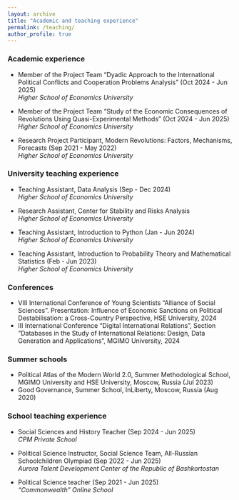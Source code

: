 ```yaml
---
layout: archive
title: "Academic and teaching experience"
permalink: /teaching/
author_profile: true
---
```


### Academic experience
* Member of the Project Team “Dyadic Approach to the International Political Conflicts and Cooperation Problems Analysis” (Oct 2024 - Jun 2025)\
_Higher School of Economics University_

* Member of the Project Team “Study of the Economic Consequences of Revolutions Using Quasi-Experimental Methods” (Oct 2024 - Jun 2025)\
_Higher School of Economics University_

* Research Project Participant, Modern Revolutions: Factors, Mechanisms, Forecasts (Sep 2021 - May 2022)\
_Higher School of Economics University_

### University teaching experience
* Teaching Assistant, Data Analysis (Sep - Dec 2024)\
_Higher School of Economics University_

* Research Assistant, Center for Stability and Risks Analysis\
_Higher School of Economics University_

* Teaching Assistant, Introduction to Python (Jan - Jun 2024)\
_Higher School of Economics University_

* Teaching Assistant, Introduction to Probability Theory and Mathematical Statistics (Feb - Jun 2023)\
_Higher School of Economics University_

### Conferences
* VIII International Conference of Young Scientists “Alliance of Social Sciences”. Presentation: Influence of Economic Sanctions on Political Destabilisation: a Cross-Country Perspective, HSE University, 2024
* III International Conference “Digital International Relations”, Section “Databases in the Study of International Relations: Design, Data Generation and Applications”, MGIMO University, 2024

### Summer schools
* Political Atlas of the Modern World 2.0, Summer Methodological School, MGIMO University and HSE University, Moscow, Russia (Jul 2023)
* Good Governance, Summer School, InLiberty, Moscow, Russia (Aug 2020)

### School teaching experience
* Social Sciences and History Teacher (Sep 2024 - Jun 2025)\
_CPM Private School_

* Political Science Instructor, Social Science Team, All-Russian Schoolchildren Olympiad (Sep 2022 - Jun 2025)\
_Aurora Talent Development Center of the Republic of Bashkortostan_

* Political Science teacher (Sep 2021 - Jun 2025)\
_“Commonwealth” Online School_
